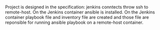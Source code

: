 Project is designed in the specification: jenkins conntects throw ssh to remote-host. On the Jenkins container ansible is installed. On the Jenkins container playbook file and inventory file are created and those file are reponsible for running ansible playbook on a remote-host container.
